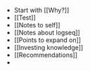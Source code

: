 - Start with [[Why?]]
- [[Test]]
- [[Notes to self]]
- [[Notes about logseq]]
- [[Points to expand on]]
- [[Investing knowledge]]
- [[Recommendations]]
-